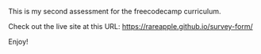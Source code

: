 This is my second assessment for the freecodecamp curriculum.

Check out the live site at this URL:
https://rareapple.github.io/survey-form/

Enjoy!
